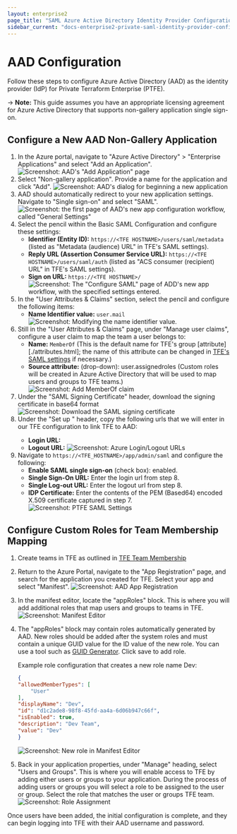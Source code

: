 ```yaml
---
layout: enterprise2
page_title: "SAML Azure Active Directory Identity Provider Configuration - Terraform Enterprise"
sidebar_current: "docs-enterprise2-private-saml-identity-provider-configuration-aad"
---
```


# AAD Configuration

Follow these steps to configure Azure Active Directory (AAD) as the identity provider (IdP) for Private Terraform Enterprise (PTFE).

-> **Note:** This guide assumes you have an appropriate licensing agreement for Azure Active Directory that supports non-gallery application single sign-on.

## Configure a New AAD Non-Gallery Application

1. In the Azure portal, navigate to "Azure Active Directory" > "Enterprise Applications" and select "Add an Application".
  ![Screenshot: AAD's "Add Application" page](./images/sso-aad-saml-add-application.png)
2. Select "Non-gallery application". Provide a name for the application and click "Add".
  ![Screenshot: AAD's dialog for beginning a new application](./images/sso-aad-saml-new-application-form)
3. AAD should automatically redirect to your new application settings. Navigate to "Single sign-on" and select "SAML".
  ![Screenshot: the first page of AAD's new app configuration workflow, called "General Settings"](./images/sso-aad-saml-sso-method.png)
4. Select the pencil within the Basic SAML Configuration and configure these settings:
    - **Identifier (Entity ID):** `https://<TFE HOSTNAME>/users/saml/metadata` (listed as "Metadata (audience) URL" in TFE's SAML settings).
    - **Reply URL (Assertion Consumer Service URL):** `https://<TFE HOSTNAME>/users/saml/auth` (listed as "ACS consumer (recipient) URL" in TFE's SAML settings).
    - **Sign on URL:** `https://<TFE HOSTNAME>/`
    ![Screenshot: The "Configure SAML" page of ADD's new app workflow, with the specified settings entered.](./images/sso-aad-saml-configuration.png)
5. In the "User Attributes & Claims" section, select the pencil and configure the following items:
    - **Name Identifier value:** `user.mail`
    ![Screenshot: Modifying the name identifier value.](./images/sso-aad-saml-user-claims-name-identifier.png)
6. Still in the "User Attributes & Claims" page, under "Manage user claims", configure a user claim to map the team a user belongs to:
    - **Name:** `MemberOf` (This is the default name for TFE's group [attribute][./attributes.html]; the name of this attribute can be changed in [TFE's SAML settings](./configuration.html) if necessary.)
    - **Source attribute:** (drop-down): user.assignedroles (Custom roles will be created in Azure Active Directory that will be used to map users and groups to TFE teams.)
    ![Screenshot: Add MemberOf claim](./images/sso-aad-saml-user-claims-memberof.png)
7. Under the "SAML Signing Certificate" header, download the signing certificate in base64 format
    ![Screenshot: Download the SAML signing certificate](./images/sso-aad-saml-signing-certificate.png)
8. Under the "Set up <AAD App Name>" header, copy the following urls that we will enter in our TFE configuration to link TFE to AAD:
    - **Login URL:**
    - **Logout URL:**
    ![Screenshot: Azure Login/Logout URLs](./images/sso-aad-saml-urls.png)
9. Navigate to `https://<TFE_HOSTNAME>/app/admin/saml` and configure the following:
    - **Enable SAML single sign-on** (check box): enabled.
    - **Single Sign-On URL:** Enter the login url from step 8.
    - **Single Log-out URL:** Enter the logout url from step 8.
    - **IDP Certificate:** Enter the contents of the PEM (Based64) encoded X.509 certificate captured in step 7.
  ![Screenshot: PTFE SAML Settings](./images/sso-aad-saml-ptfe-saml-settings.png)

## Configure Custom Roles for Team Membership Mapping

1. Create teams in TFE as outlined in [TFE Team Membership](./team-membership.html)
2. Return to the Azure Portal, navigate to the "App Registration" page, and search for the application you created for TFE. Select your app and select "Manifest".
    ![Screenshot: AAD App Registration](./images/sso-aad-saml-app-registration.png)
3. In the manifest editor, locate the "appRoles" block. This is where you will add additional roles that map users and groups to teams in TFE.
    ![Screenshot: Manifest Editor](./images/sso-aad-saml-manifest-approles.png)
4. The "appRoles" block may contain roles automatically generated by AAD. New roles should be added after the system roles and must contain a unique GUID value for the ID value of the new role. You can use a tool such as [GUID Generator](https://www.guidgenerator.com). Click save to add role.

    Example role configuration that creates a new role name Dev:
    ```json
    {
    "allowedMemberTypes": [
        "User"
    ],
    "displayName": "Dev",
    "id": "d1c2ade8-98f8-45fd-aa4a-6d06b947c66f",
    "isEnabled": true,
    "description": "Dev Team",
    "value": "Dev"
    }
    ```
    ![Screenshot: New role in Manifest Editor](./images/sso-aad-saml-manifest-devapprole.png)
5. Back in your application properties, under "Manage" heading, select "Users and Groups". This is where you will enable access to TFE by adding either users or groups to your application. During the process of adding users or groups you will select a role to be assigned to the user or group. Select the role that matches the user or groups TFE team.
    ![Screenshot: Role Assignment](./images/sso-aad-saml-role-assignment.png)

Once users have been added, the initial configuration is complete, and they can begin logging into TFE with their AAD username and password.

